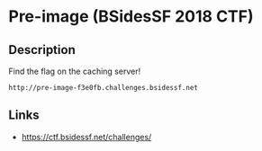 # Pre-image (BSidesSF 2018 CTF)

## Description

>>>
Find the flag on the caching server!

`http://pre-image-f3e0fb.challenges.bsidessf.net`
>>>

## Links
* https://ctf.bsidessf.net/challenges/
